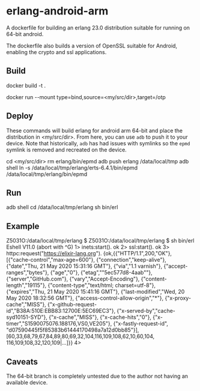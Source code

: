 # erlang-android-arm

A dockerfile for building an erlang 23.0 distribution suitable for running on 64-bit android.

The dockerfile also builds a version of OpenSSL suitable for Android, enabling the crypto and ssl applications.

## Build

  docker build -t <tag> .

  docker run --mount type=bind,source=<my/src/dir>,target=/otp <tag>
  
## Deploy

These commands will build erlang for android arm 64-bit and place the distribution in <my/src/dir>. From here, you can use `adb` to push it to your device. Note that historically, `adb` has had issues with symlinks so the `epmd` symlink is removed and recreated on the device.

  cd <my/src/dir>
  rm erlang/bin/epmd
  adb push erlang /data/local/tmp
  adb shell ln -s /data/local/tmp/erlang/erts-6.4.1/bin/epmd /data/local/tmp/erlang/bin/epmd
  
## Run

  adb shell
  cd /data/local/tmp/erlang
  sh bin/erl
  
## Example


  Z5031O:/data/local/tmp/erlang $ 
  Z5031O:/data/local/tmp/erlang $ sh bin/erl                                                                      
  Eshell V11.0  (abort with ^G)
  1> inets:start().
  ok
  2> ssl:start().
  ok
  3> httpc:request("https://elixir-lang.org").
  {ok,{{"HTTP/1.1",200,"OK"},
       [{"cache-control","max-age=600"},
        {"connection","keep-alive"},
        {"date","Thu, 21 May 2020 15:31:16 GMT"},
        {"via","1.1 varnish"},
        {"accept-ranges","bytes"},
        {"age","0"},
        {"etag","\"5ec577d8-4aab\""},
        {"server","GitHub.com"},
        {"vary","Accept-Encoding"},
        {"content-length","19115"},
        {"content-type","text/html; charset=utf-8"},
        {"expires","Thu, 21 May 2020 15:41:16 GMT"},
        {"last-modified","Wed, 20 May 2020 18:32:56 GMT"},
        {"access-control-allow-origin","*"},
        {"x-proxy-cache","MISS"},
        {"x-github-request-id","B38A:510E:EBB83:12700E:5EC69EC3"},
        {"x-served-by","cache-syd10151-SYD"},
        {"x-cache","MISS"},
        {"x-cache-hits","0"},
        {"x-timer","S1590075076.188176,VS0,VE205"},
        {"x-fastly-request-id",
         "d07590445f5f85383b61444170498a7a12d0bb85"}],
       [60,33,68,79,67,84,89,80,69,32,104,116,109,108,62,10,60,104,
        116,109,108,32,120,109|...]}}
  4> 

  
## Caveats

The 64-bit branch is completely untested due to the author not having an available device.
